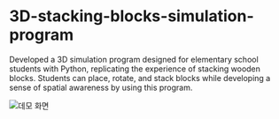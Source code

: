 # 3D-stacking-blocks-simulation-program
Developed a 3D simulation program designed for elementary school students with Python, replicating the experience of stacking wooden blocks. Students can place, rotate, and stack blocks while developing a sense of spatial awareness by using this program.

![데모 화면](쌓기나무구현13초.gif)
